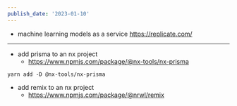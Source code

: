 ```yaml
---
publish_date: '2023-01-10'
---
```

- machine learning models as a service https://replicate.com/

---

- add prisma to an nx project 
	- https://www.npmjs.com/package/@nx-tools/nx-prisma
```
yarn add -D @nx-tools/nx-prisma
```

- add remix to an nx project
	- https://www.npmjs.com/package/@nrwl/remix

